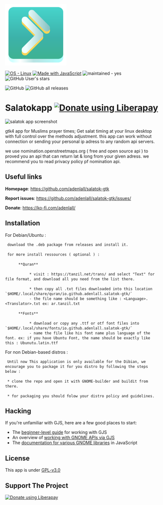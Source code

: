 <img width="200" alt="com.github.adenlall.salatok-gtk logo" src="/data/icons/io.github.adenlall.salatok-gtk.svg">

<a href="https://www.linux.org/" title="Go to Linux homepage"><img src="https://img.shields.io/badge/OS-Linux-blue?logo=linux&logoColor=white" alt="OS - Linux"></a> <a href="https://www.javascript.com/" title="Go to JavaScript homepage"><img src="https://img.shields.io/badge/Made_with-JavaScript-blue?logo=javascript&logoColor=white" alt="Made with JavaScript"></a> <img src="https://img.shields.io/badge/maintained-yes-blue" alt="maintained - yes"> <img alt="GitHub User's stars" src="https://img.shields.io/github/stars/adenlall">


<img alt="GitHub" src="https://img.shields.io/github/license/adenlall/salatok-gtk"> <img alt="GitHub all releases" src="https://img.shields.io/github/downloads/adenlall/salatok-gtk/total">


# Salatokapp  <a href="https://liberapay.com/adenlall/donate"><img alt="Donate using Liberapay" src="https://liberapay.com/assets/widgets/donate.svg"></a>

<img alt="salatok app screenshot" src="https://adenlall.vercel.app/screenshot2.png">
  
gtk4 app for Muslims prayer times; Get salat timing at your linux desktop with full control over the methods adjustment. this app can work without connection or sending your personal ip adress to any random api servers.

 we use nomination.openstreetmaps.org ( free and open source api ) to proved you an api that can return lat & long from your given adress.
 we recommend you to read privacy policy pf nomination api.

## Useful links

**Homepage**: https://github.com/adenlall/salatok-gtk

**Report issues**: https://github.com/adenlall/salatok-gtk/issues/

**Donate**: https://ko-fi.com/adenlall/

## Installation

For Debian/Ubuntu :

     download the .deb package from releases and install it.
     
     for more install ressources ( optional ) :
     
          **Quran**
          
               * visit : https://tanzil.net/trans/ and select "Text" for file format, and download all you need from the list there.
               
               * then copy all .txt files downloaded into this location `$HOME/.local/share/quran/io.github.adenlall.salatok-gtk/`
               - the file name should be something like : <Language>.<Translator>.txt ex: ar.tanzil.txt
               
          **Fonts**
          
               * download or copy any .ttf or otf font files into `$HOME/.local/share/fonts/io.github.adenlall.salatok-gtk/`
               - name the file like his font name plus language of the font. ex: if you have Ubuntu Font, the name should be exactly like this : Ubunutu.latin.ttf

               
For non Debian-based distros :

     Until now This application is only available for the Dibian, we encourage you to package it for you distro by following the steps below :
     
     * clone the repo and open it with GNOME-builder and buildit from there.
     
     * for packaging you should folow your distro policy and guidelines.

## Hacking

If you're unfamiliar with GJS, here are a few good places to start:

* The [beginner-level guide](https://gjs-guide.gitlab.io/) for working with GJS
* An overview of [working with GNOME APIs via GJS](https://gitlab.gnome.org/GNOME/gjs/wikis/Mapping)
* The [documentation for various GNOME libraries](https://devdocs.baznga.org/) in JavaScript

## License

This app is under [GPL-v3.0](https://www.gnu.org/licenses/gpl-3)

## Support The Project 

<a href="https://liberapay.com/adenlall/donate"><img alt="Donate using Liberapay" src="https://liberapay.com/assets/widgets/donate.svg"></a>
